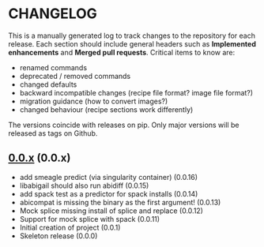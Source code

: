 # CHANGELOG

This is a manually generated log to track changes to the repository for each release.
Each section should include general headers such as **Implemented enhancements**
and **Merged pull requests**. Critical items to know are:

 - renamed commands
 - deprecated / removed commands
 - changed defaults
 - backward incompatible changes (recipe file format? image file format?)
 - migration guidance (how to convert images?)
 - changed behaviour (recipe sections work differently)

The versions coincide with releases on pip. Only major versions will be released as tags on Github.

## [0.0.x](https://github.com/buildsi/spliced/tree/main) (0.0.x)
 - add smeagle predict (via singularity container) (0.0.16)
 - libabigail should also run abidiff (0.0.15)
 - add spack test as a predictor for spack installs (0.0.14)
 - abicompat is missing the binary as the first argument! (0.0.13)
 - Mock splice missing install of splice and replace (0.0.12)
 - Support for mock splice with spack (0.0.11)
 - Initial creation of project (0.0.1)
 - Skeleton release (0.0.0)


